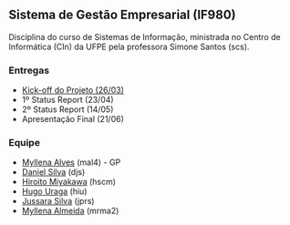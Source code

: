 ## Sistema de Gestão Empresarial (IF980)

Disciplina do curso de Sistemas de Informação, ministrada no Centro de Informática (CIn) da UFPE pela professora Simone Santos (scs). 

### Entregas
- [Kick-off do Projeto (26/03)](https://github.com/jussararodrigues/4-periodo/blob/master/sge/Apresenta%C3%A7%C3%B5es/Kick-off.pdf)
- 1º Status Report (23/04)
- 2º Status Report (14/05)
- Apresentação Final (21/06)

### Equipe

- [Myllena Alves](https://github.com/myllenaalves) (mal4) - GP
- [Daniel Silva](https://github.com/shirubadan) (djs)
- [Hiroito Miyakawa](https://github.com/hscm) (hscm)
- [Hugo Uraga](https://github.com/hugouraga) (hiu)
- [Jussara Silva](https://github.com/jussararodrigues) (jprs)
- [Myllena Almeida](https://github.com/MyllenaAlmeida) (mrma2)
